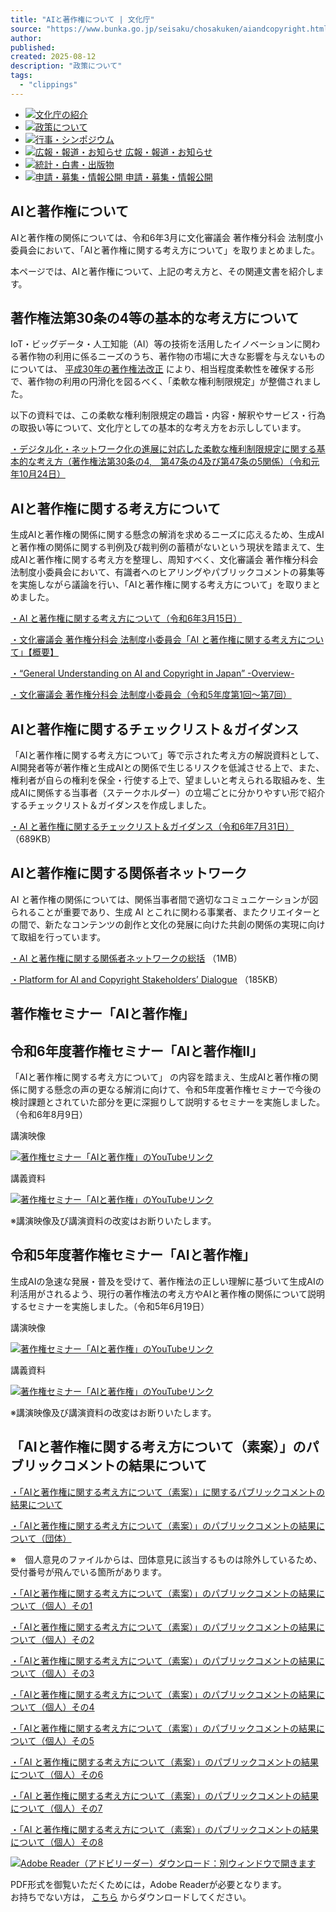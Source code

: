 ```yaml
---
title: "AIと著作権について | 文化庁"
source: "https://www.bunka.go.jp/seisaku/chosakuken/aiandcopyright.html"
author:
published:
created: 2025-08-12
description: "政策について"
tags:
  - "clippings"
---
```

- [![文化庁の紹介](https://www.bunka.go.jp/common/img/global_navi_01.png)](https://www.bunka.go.jp/bunkacho/index.html)
- [![政策について](https://www.bunka.go.jp/common/img/global_navi_02.png)](https://www.bunka.go.jp/seisaku/index.html)
- [![行事・シンポジウム](https://www.bunka.go.jp/common/img/global_navi_03.png)](https://www.bunka.go.jp/gyoji/index.html)
- [![広報・報道・お知らせ](https://www.bunka.go.jp/common/img/global_navi_04.png)
	広報・報道・お知らせ
	](https://www.bunka.go.jp/koho_hodo_oshirase/index.html)
- [![統計・白書・出版物](https://www.bunka.go.jp/common/img/global_navi_05.png)](https://www.bunka.go.jp/tokei_hakusho_shuppan/index.html)
- [![申請・募集・情報公開](https://www.bunka.go.jp/common/img/global_navi_06.png)
	申請・募集・情報公開
	](https://www.bunka.go.jp/shinsei_boshu/index.html)

## AIと著作権について

AIと著作権の関係については、令和6年3月に文化審議会 著作権分科会 法制度小委員会において、「AIと著作権に関する考え方について」を取りまとめました。

本ページでは、AIと著作権について、上記の考え方と、その関連文書を紹介します。

## 著作権法第30条の4等の基本的な考え方について

IoT・ビッグデータ・人工知能（AI）等の技術を活用したイノベーションに関わる著作物の利用に係るニーズのうち、著作物の市場に大きな影響を与えないものについては、 [平成30年の著作権法改正](https://www.bunka.go.jp/seisaku/chosakuken/hokaisei/h30_hokaisei/) により、相当程度柔軟性を確保する形で、著作物の利用の円滑化を図るべく、「柔軟な権利制限規定」が整備されました。

以下の資料では、この柔軟な権利制限規定の趣旨・内容・解釈やサービス・行為の取扱い等について、文化庁としての基本的な考え方をお示ししています。

[・デジタル化・ネットワーク化の進展に対応した柔軟な権利制限規定に関する基本的な考え方（著作権法第30条の4,　第47条の4及び第47条の5関係）（令和元年10月24日）](https://www.bunka.go.jp/seisaku/chosakuken/hokaisei/h30_hokaisei/pdf/r1406693_17.pdf)

## AIと著作権に関する考え方について

生成AIと著作権の関係に関する懸念の解消を求めるニーズに応えるため、生成AIと著作権の関係に関する判例及び裁判例の蓄積がないという現状を踏まえて、生成AIと著作権に関する考え方を整理し、周知すべく、文化審議会 著作権分科会 法制度小委員会において、有識者へのヒアリングやパブリックコメントの募集等を実施しながら議論を行い、「AIと著作権に関する考え方について」を取りまとめました。

[・AI と著作権に関する考え方について（令和6年3月15日）](https://www.bunka.go.jp/seisaku/bunkashingikai/chosakuken/pdf/94037901_01.pdf)

[・文化審議会 著作権分科会 法制度小委員会「AI と著作権に関する考え方について」【概要】](https://www.bunka.go.jp/seisaku/bunkashingikai/chosakuken/pdf/94057901_01.pdf)

[・“General Understanding on AI and Copyright in Japan” -Overview-](https://www.bunka.go.jp/english/policy/copyright/pdf/94055801_01.pdf)

[・文化審議会 著作権分科会 法制度小委員会（令和5年度第1回～第7回）](https://www.bunka.go.jp/seisaku/bunkashingikai/chosakuken/hoseido/)

## AIと著作権に関するチェックリスト＆ガイダンス

「AIと著作権に関する考え方について」等で示された考え方の解説資料として、AI開発者等が著作権と生成AIとの関係で生じるリスクを低減させる上で、また、権利者が自らの権利を保全・行使する上で、望ましいと考えられる取組みを、生成AIに関係する当事者（ステークホルダー）の立場ごとに分かりやすい形で紹介するチェックリスト＆ガイダンスを作成しました。

[・AI と著作権に関するチェックリスト＆ガイダンス（令和6年7月31日）](https://www.bunka.go.jp/seisaku/chosakuken/pdf/94097701_01.pdf) （689KB）

## AIと著作権に関する関係者ネットワーク

AI と著作権の関係については、関係当事者間で適切なコミュニケーションが図られることが重要であり、生成 AI とこれに関わる事業者、またクリエイターとの間で、新たなコンテンツの創作と文化の発展に向けた共創の関係の実現に向けて取組を行っています。

[・AI と著作権に関する関係者ネットワークの総括](https://www.bunka.go.jp/seisaku/chosakuken/pdf/94221801_01.pdf) （1MB）

[・Platform for AI and Copyright Stakeholders’ Dialogue](https://www.bunka.go.jp/seisaku/chosakuken/pdf/94227201_01.pdf) （185KB）

## 著作権セミナー「AIと著作権」

## 令和6年度著作権セミナー「AIと著作権Ⅱ」

「AIと著作権に関する考え方について」 の内容を踏まえ、生成AIと著作権の関係に関する懸念の声の更なる解消に向けて、令和5年度著作権セミナーで今後の検討課題とされていた部分を更に深掘りして説明するセミナーを実施しました。（令和6年8月9日）

講演映像

[![著作権セミナー「AIと著作権」のYouTubeリンク](https://www.bunka.go.jp/seisaku/chosakuken/img/94097701_04.jpg)](https://www.youtube.com/watch?v=bD0Kp5PiP8o)

講義資料

[![著作権セミナー「AIと著作権」のYouTubeリンク](https://www.bunka.go.jp/seisaku/chosakuken/img/94097701_03.jpg)](https://www.bunka.go.jp/seisaku/chosakuken/pdf/94097701_02.pdf)

※講演映像及び講演資料の改変はお断りいたします。

## 令和5年度著作権セミナー「AIと著作権」

生成AIの急速な発展・普及を受けて、著作権法の正しい理解に基づいて生成AIの利活用がされるよう、現行の著作権法の考え方やAIと著作権の関係について説明するセミナーを実施しました。（令和5年6月19日）

講演映像

[![著作権セミナー「AIと著作権」のYouTubeリンク](https://www.bunka.go.jp/seisaku/chosakuken/img/93903601_01.png)](https://www.youtube.com/watch?v=eYkwTKfxyGY)

講義資料

[![著作権セミナー「AIと著作権」のYouTubeリンク](https://www.bunka.go.jp/seisaku/chosakuken/img/93903601_02.jpg)](https://www.bunka.go.jp/seisaku/chosakuken/pdf/93903601_01.pdf)

※講演映像及び講演資料の改変はお断りいたします。

## 「AIと著作権に関する考え方について（素案）」のパブリックコメントの結果について

[・「AIと著作権に関する考え方について（素案）」に関するパブリックコメントの結果について](https://www.bunka.go.jp/seisaku/bunkashingikai/chosakuken/hoseido/r05_07/pdf/94011401_01.pdf)

[・「AIと著作権に関する考え方について（素案）」のパブリックコメントの結果について（団体）](https://www.bunka.go.jp/seisaku/bunkashingikai/chosakuken/hoseido/r05_07/pdf/94011401_10.pdf)

※　個人意見のファイルからは、団体意見に該当するものは除外しているため、受付番号が飛んでいる箇所があります。

[・「AIと著作権に関する考え方について（素案）」のパブリックコメントの結果について（個人）その1](https://www.bunka.go.jp/seisaku/bunkashingikai/chosakuken/hoseido/r05_07/pdf/94024601_01.pdf)

[・「AIと著作権に関する考え方について（素案）」のパブリックコメントの結果について（個人）その2](https://www.bunka.go.jp/seisaku/bunkashingikai/chosakuken/hoseido/r05_07/pdf/94041201_01.pdf)

[・「AIと著作権に関する考え方について（素案）」のパブリックコメントの結果について（個人）その3](https://www.bunka.go.jp/seisaku/bunkashingikai/chosakuken/hoseido/r05_07/pdf/94059201_01.pdf)

[・「AIと著作権に関する考え方について（素案）」のパブリックコメントの結果について（個人）その4](https://www.bunka.go.jp/seisaku/bunkashingikai/chosakuken/hoseido/r05_07/pdf/94130101_01.pdf)

[・「AIと著作権に関する考え方について（素案）」のパブリックコメントの結果について（個人）その5](https://www.bunka.go.jp/seisaku/bunkashingikai/chosakuken/hoseido/r05_07/pdf/94112801_01.pdf)

[・「AI と著作権に関する考え方について（素案）」のパブリックコメントの結果について（個人）その6](https://www.bunka.go.jp/seisaku/bunkashingikai/chosakuken/hoseido/r05_07/pdf/94129601_01.pdf)

[・「AI と著作権に関する考え方について（素案）」のパブリックコメントの結果について（個人）その7](https://www.bunka.go.jp/seisaku/bunkashingikai/chosakuken/hoseido/r05_07/pdf/94173101_01.pdf)

[・「AI と著作権に関する考え方について（素案）」のパブリックコメントの結果について（個人）その8](https://www.bunka.go.jp/seisaku/bunkashingikai/chosakuken/hoseido/r05_07/pdf/94238101_01.pdf)

[![Adobe Reader（アドビリーダー）ダウンロード：別ウィンドウで開きます](https://www.bunka.go.jp/common/img/button_get_adobe_reader_01.gif)](http://get.adobe.com/jp/reader/)

PDF形式を御覧いただくためには，Adobe Readerが必要となります。  
お持ちでない方は， [こちら](http://get.adobe.com/jp/reader/) からダウンロードしてください。